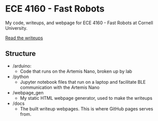 # ECE 4160 - Fast Robots

My code, writeups, and webpage for ECE 4160 - Fast Robots at Cornell University.

[Read the writeups](https://michael-crum.com/FAST-ROBOTS-2023/intro/)

## Structure
- /arduino:
  - Code that runs on the Artemis Nano, broken up by lab
- /python
  - Jupyter notebook files that run on a laptop and facilitate BLE communication with the Artemis Nano
- /webpage_gen
  - My static HTML webpage generator, used to make the writeups
- /docs
  - The built writeup webpages. This is where GitHub pages serves from.

